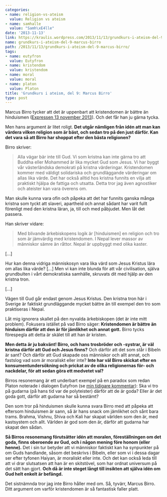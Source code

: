 ```yaml
---
categories:
- name: religion-vs-ateism
  value: Religion vs ateism
- name: samhalle
  value: "Samh\xE4lle"
date: '2013-11-13'
link: https://kraulis.wordpress.com/2013/11/13/grundkurs-i-ateism-del-9-marcus-birro/
name: grundkurs-i-ateism-del-9-marcus-birro
path: /2013/11/13/grundkurs-i-ateism-del-9-marcus-birro/
tags:
- name: eutyfron
  value: Eutyfron
- name: kristendom
  value: kristendom
- name: moral
  value: moral
- name: platon
  value: Platon
title: 'Grundkurs i ateism, del 9: Marcus Birro'
type: post
---
```

Marcus Birro tycker att det är uppenbart att kristendomen är bättre än hinduismen ([Expressen 13 november 2013](http://www.expressen.se/kronikorer/marcus-birro/manniskor-soker-efter-frid-och-sammanhang-som-racker-langre-an-till-nasta-fylla/)). Och det får han ju gärna tycka.

Men hans argument är litet roligt. **Det utgår nämligen från idén att man kan värdera vilken religion som är bäst, och sedan tro på den just därför. Kan det vara så att Birro har shoppat efter den bästa religionen?**

Birro skriver:



> Alla vägar bär inte till Gud. Vi som kristna kan inte gärna tro att Buddha eller Mohammed är lika mycket Gud som Jesus. Vi har byggt vår västerländska demokrati på kristna värderingar. Kristendomen kommer med väldigt solidariska och grundläggande värderingar om allas lika värde. Det har också alltid hos kristna funnits en vilja att praktiskt hjälpa de fattiga och utsatta. Detta tror jag även agnostiker och ateister kan vara överens om.

Man skulle kunna vara ofin och påpeka att det har funnits ganska många kristna som tyckt att slaveri, apartheid och annat sådant har varit fullt förenligt med den kristna läran, ja, till och med påbjudet. Men låt det passera.

Han skriver vidare:

> Med blivande ärkebiskopens logik är [hinduismen] en religion och tro som är jämvärdig med kristendomen. I Nepal lever massor av människor sämre än råttor. Nepal är uppbyggt med olika kaster.

[...]

Hur kan denna vidriga människosyn vara lika värd som Jesus Kristus lära om allas lika värde? [...] Men vi kan inte blunda för att vår civilisation, själva grundbulten i vårt demokratiska samhälle, skruvats dit med hjälp av den kristna tron.

[...]

Vägen till Gud går endast genom Jesus Kristus. Den kristna tron här i Sverige är faktiskt grundläggande mycket bättre än till exempel den tro som praktiseras i Nepal.

Låt mig ignorera skallet på den nyvalda ärkebiskopen (det är inte mitt problem). Fokusera istället på vad Birro säger: **Kristendomen är bättre än hinduism därför att den är för jämlikhet och annat gott.** Birro tycks förespegla att detta är skälet till att han är kristen.

**Men detta är ju bakvänt! Birro, och hans trosbröder och -systrar, är väl kristna därför att Gud och Jesus finns?** Och därför att det som står i Bibeln är sant? Och därför att Gud skapade oss människor och allt annat, och fastslog vad som är moraliskt eller inte? **Inte har väl Birro skickat efter en konsumentundersökning och prickat av de olika religionernas för- och nackdelar, för att sedan göra ett medvetet val?**

Birros resonemang är ett underbart exempel på en paradox som redan Platon noterade i dialogen Eutyfron (se [min tidigare kommentar](/posts/)): Ska vi tro på gudarna (på hans tid var de polyteister) därför att de är goda? Eller är det goda gott, därför att gudarna har så bestämt?

Den som tror på hinduismen skulle kunna svara Birro med att påpeka att eftersom hinduismen är sann, så är hans snack om jämlikhet och sånt bara trams. Brahma, Vishnu, Shiva och Kali har skapat världen som den är, med kastsystem och allt. Världen är god som den är, därför att gudarna har skapat den sådan.

**Så Birros resonemang förutsätter idén att moralen, föreställningen om det goda, finns oberoende av Gud, och i någon mening före honom (eller henne).** Det i sin tur betyder att vi människor faktiskt kan ha synpunkter på om Guds handlande, såsom det beskrivs i Bibeln, eller som vi i dessa dagar ser efter tyfonen Haiyan, är moraliskt eller inte. Och det kan också leda till att vi drar slutsatsen att han är en skitstövel, som har ordnat universum på det sätt han gjort. **Och då är inte steget långt till insikten att själva idén om Gud helt enkelt är befängd.**

Det sistnämnda tror jag inte Birro håller med om. Så, tyvärr, Marcus Birro. Ditt argument om varför kristendomen är så fantastisk faller platt.

